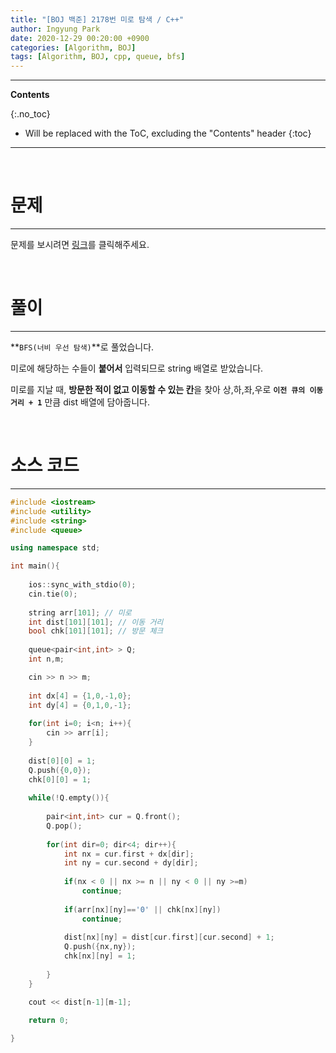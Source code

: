 ```yaml
---
title: "[BOJ 백준] 2178번 미로 탐색 / C++"
author: Ingyung Park
date: 2020-12-29 00:20:00 +0900
categories: [Algorithm, BOJ]
tags: [Algorithm, BOJ, cpp, queue, bfs]
---
```


---
**Contents**

{:.no_toc}

* Will be replaced with the ToC, excluding the "Contents" header
{:toc}
---

<br/>

# **문제**

---



문제를 보시려면 [링크](https://www.acmicpc.net/problem/2178)를 클릭해주세요. 

<br/>

# **풀이**

---

**`BFS(너비 우선 탐색)`**로 풀었습니다.

미로에 해당하는 수들이 **붙어서** 입력되므로 string 배열로 받았습니다.

미로를 지날 때, **방문한 적이 없고 이동할 수 있는 칸**을 찾아 상,하,좌,우로 **`이전 큐의 이동거리 + 1`** 만큼 dist 배열에 담아줍니다.



<br/>

# **소스 코드**

---



```c++
#include <iostream>
#include <utility>
#include <string>
#include <queue>

using namespace std;

int main(){
	
	ios::sync_with_stdio(0);
	cin.tie(0);
	
	string arr[101]; // 미로
	int dist[101][101]; // 이동 거리
	bool chk[101][101]; // 방문 체크
	
	queue<pair<int,int> > Q;
	int n,m;

	cin >> n >> m;
	
	int dx[4] = {1,0,-1,0};
	int dy[4] = {0,1,0,-1};
	
	for(int i=0; i<n; i++){
		cin >> arr[i];	
	}
	
	dist[0][0] = 1;
	Q.push({0,0});
	chk[0][0] = 1;
	
	while(!Q.empty()){
		
		pair<int,int> cur = Q.front();
		Q.pop();
		
		for(int dir=0; dir<4; dir++){ 
			int nx = cur.first + dx[dir];
			int ny = cur.second + dy[dir];
			
			if(nx < 0 || nx >= n || ny < 0 || ny >=m)
				continue;
				
			if(arr[nx][ny]=='0' || chk[nx][ny])
				continue;
			
			dist[nx][ny] = dist[cur.first][cur.second] + 1;
			Q.push({nx,ny});
			chk[nx][ny] = 1;
			
		}
	}

	cout << dist[n-1][m-1];
	
	return 0; 

} 
```

<br/>

<br/>